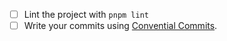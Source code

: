 - [ ] Lint the project with `pnpm lint`
- [ ] Write your commits using [Convential Commits](https://www.conventionalcommits.org/en/v1.0.0/).
